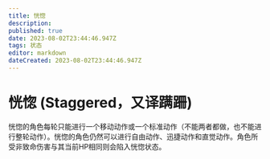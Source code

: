```yaml
---
title: 恍惚
description: 
published: true
date: 2023-08-02T23:44:46.947Z
tags: 状态
editor: markdown
dateCreated: 2023-08-02T23:44:46.947Z
---
```


# 恍惚 (Staggered，又译蹒跚)
恍惚的角色每轮只能进行一个移动动作或一个标准动作（不能两者都做，也不能进行整轮动作）。恍惚的角色仍然可以进行自由动作、迅捷动作和直觉动作。角色所受非致命伤害与其当前HP相同则会陷入恍惚状态。